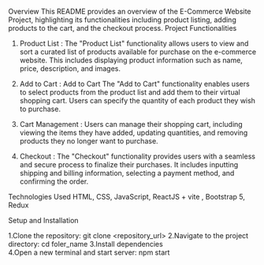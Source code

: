 Overview 
This README provides an overview of the E-Commerce Website Project, highlighting its functionalities including product listing, adding products to the cart, and the checkout process. Project Functionalities 

1. Product List :
   The "Product List" functionality allows users to view and sort  a curated list of products available for purchase on the e-commerce website. This includes displaying product information such as name, price, description, and images.

2. Add to Cart :
    Add to Cart The "Add to Cart" functionality enables users to select products from the product list and add them to their virtual shopping cart. Users can specify the quantity of each product they wish to purchase.

3. Cart Management :
   Users can manage their shopping cart, including viewing the items they have added, updating quantities, and removing products they no longer want to purchase.

4. Checkout :
   The "Checkout" functionality provides users with a seamless and secure process to finalize their purchases. It includes inputting shipping and billing information, selecting a payment method, and confirming the order.


Technologies Used
HTML, CSS, JavaScript, ReactJS + vite , Bootstrap 5, Redux

Setup and Installation 

1.Clone the repository: git clone <repository_url> 
2.Navigate to the project directory: cd foler_name
3.Install dependencies  
4.Open a new terminal and start server:  npm start


